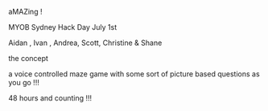 aMAZing !

MYOB Sydney Hack Day July 1st

Aidan , Ivan , Andrea, Scott, Christine & Shane

the concept

a voice controlled maze game with some sort of picture based questions as you go !!!

48 hours and counting !!!
